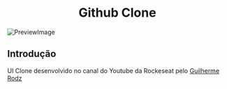 <h1 align="center">Github Clone</h1>

![PreviewImage](https://raw.githubusercontent.com/GuiSelair/Youtube-UI-Github-Clone/master/preview.png)

## Introdução
UI Clone desenvolvido no canal do Youtube da Rockeseat pelo [Guilherme Rodz](https://github.com/guilhermerodz])

